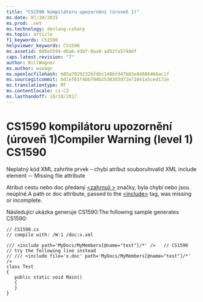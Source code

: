 ```yaml
---
title: "CS1590 kompilátoru upozornění (úroveň 1)"
ms.date: 07/20/2015
ms.prod: .net
ms.technology: devlang-csharp
ms.topic: article
f1_keywords: CS1590
helpviewer_keywords: CS1590
ms.assetid: 0d6e5594-d6a6-43bf-8aa8-a452fa5748df
caps.latest.revision: "7"
author: BillWagner
ms.author: wiwagn
ms.openlocfilehash: b85a7029232bfdbc148bfd47b03e84886466ac1f
ms.sourcegitcommit: bd1ef61f4bb794b25383d3d72e71041a5ced172e
ms.translationtype: MT
ms.contentlocale: cs-CZ
ms.lasthandoff: 10/18/2017
---
```

# <a name="compiler-warning-level-1-cs1590"></a><span data-ttu-id="6ab35-102">CS1590 kompilátoru upozornění (úroveň 1)</span><span class="sxs-lookup"><span data-stu-id="6ab35-102">Compiler Warning (level 1) CS1590</span></span>
<span data-ttu-id="6ab35-103">Neplatný kód XML zahrňte prvek – chybí atribut souboru</span><span class="sxs-lookup"><span data-stu-id="6ab35-103">Invalid XML include element -- Missing file attribute</span></span>  
  
 <span data-ttu-id="6ab35-104">Atribut cestu nebo doc předaný [ \<zahrnují >](../../csharp/programming-guide/xmldoc/include.md) značky, byla chybí nebo jsou neúplné.</span><span class="sxs-lookup"><span data-stu-id="6ab35-104">A path or doc attribute, passed to the [\<include>](../../csharp/programming-guide/xmldoc/include.md) tag, was missing or incomplete.</span></span>  
  
 <span data-ttu-id="6ab35-105">Následující ukázka generuje CS1590:</span><span class="sxs-lookup"><span data-stu-id="6ab35-105">The following sample generates CS1590:</span></span>  
  
```  
// CS1590.cs  
// compile with: /W:1 /doc:x.xml  
  
/// <include path='MyDocs/MyMembers[@name="test"]/*' />   // CS1590  
// try the following line instead  
// /// <include file='x.doc' path='MyDocs/MyMembers[@name="test"]/*' />  
class Test  
{  
   public static void Main()  
   {  
   }  
}  
```
